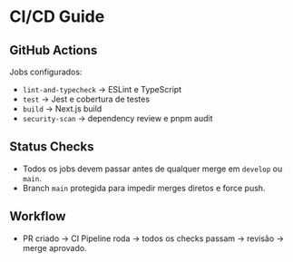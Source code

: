 # CI/CD Guide

## GitHub Actions

Jobs configurados:

- `lint-and-typecheck` → ESLint e TypeScript
- `test` → Jest e cobertura de testes
- `build` → Next.js build
- `security-scan` → dependency review e pnpm audit

## Status Checks

- Todos os jobs devem passar antes de qualquer merge em `develop` ou `main`.
- Branch `main` protegida para impedir merges diretos e force push.

## Workflow

- PR criado → CI Pipeline roda → todos os checks passam → revisão → merge aprovado.
